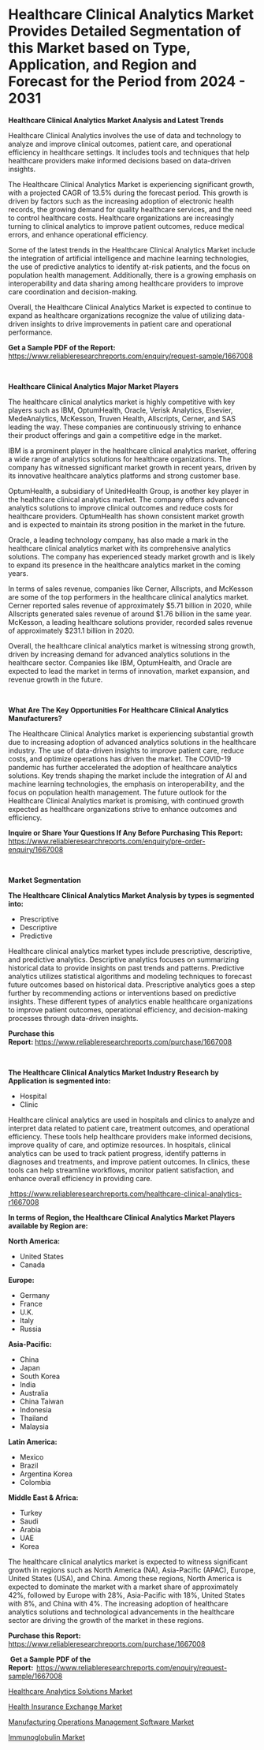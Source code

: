 <p><h1>Healthcare Clinical Analytics Market Provides Detailed Segmentation of this Market based on Type, Application, and Region and Forecast for the Period from 2024 - 2031</h1></p><p><strong>Healthcare Clinical Analytics Market Analysis and Latest Trends</strong></p>
<p><p>Healthcare Clinical Analytics involves the use of data and technology to analyze and improve clinical outcomes, patient care, and operational efficiency in healthcare settings. It includes tools and techniques that help healthcare providers make informed decisions based on data-driven insights.</p><p>The Healthcare Clinical Analytics Market is experiencing significant growth, with a projected CAGR of 13.5% during the forecast period. This growth is driven by factors such as the increasing adoption of electronic health records, the growing demand for quality healthcare services, and the need to control healthcare costs. Healthcare organizations are increasingly turning to clinical analytics to improve patient outcomes, reduce medical errors, and enhance operational efficiency.</p><p>Some of the latest trends in the Healthcare Clinical Analytics Market include the integration of artificial intelligence and machine learning technologies, the use of predictive analytics to identify at-risk patients, and the focus on population health management. Additionally, there is a growing emphasis on interoperability and data sharing among healthcare providers to improve care coordination and decision-making.</p><p>Overall, the Healthcare Clinical Analytics Market is expected to continue to expand as healthcare organizations recognize the value of utilizing data-driven insights to drive improvements in patient care and operational performance.</p></p>
<p><strong>Get a Sample PDF of the Report:&nbsp;</strong> <a href="https://www.reliableresearchreports.com/enquiry/request-sample/1667008">https://www.reliableresearchreports.com/enquiry/request-sample/1667008</a></p>
<p>&nbsp;</p>
<p><strong>Healthcare Clinical Analytics Major Market Players</strong></p>
<p><p>The healthcare clinical analytics market is highly competitive with key players such as IBM, OptumHealth, Oracle, Verisk Analytics, Elsevier, MedeAnalytics, McKesson, Truven Health, Allscripts, Cerner, and SAS leading the way. These companies are continuously striving to enhance their product offerings and gain a competitive edge in the market.</p><p>IBM is a prominent player in the healthcare clinical analytics market, offering a wide range of analytics solutions for healthcare organizations. The company has witnessed significant market growth in recent years, driven by its innovative healthcare analytics platforms and strong customer base.</p><p>OptumHealth, a subsidiary of UnitedHealth Group, is another key player in the healthcare clinical analytics market. The company offers advanced analytics solutions to improve clinical outcomes and reduce costs for healthcare providers. OptumHealth has shown consistent market growth and is expected to maintain its strong position in the market in the future.</p><p>Oracle, a leading technology company, has also made a mark in the healthcare clinical analytics market with its comprehensive analytics solutions. The company has experienced steady market growth and is likely to expand its presence in the healthcare analytics market in the coming years.</p><p>In terms of sales revenue, companies like Cerner, Allscripts, and McKesson are some of the top performers in the healthcare clinical analytics market. Cerner reported sales revenue of approximately $5.71 billion in 2020, while Allscripts generated sales revenue of around $1.76 billion in the same year. McKesson, a leading healthcare solutions provider, recorded sales revenue of approximately $231.1 billion in 2020.</p><p>Overall, the healthcare clinical analytics market is witnessing strong growth, driven by increasing demand for advanced analytics solutions in the healthcare sector. Companies like IBM, OptumHealth, and Oracle are expected to lead the market in terms of innovation, market expansion, and revenue growth in the future.</p></p>
<p>&nbsp;</p>
<p><strong>What Are The Key Opportunities For Healthcare Clinical Analytics Manufacturers?</strong></p>
<p><p>The Healthcare Clinical Analytics market is experiencing substantial growth due to increasing adoption of advanced analytics solutions in the healthcare industry. The use of data-driven insights to improve patient care, reduce costs, and optimize operations has driven the market. The COVID-19 pandemic has further accelerated the adoption of healthcare analytics solutions. Key trends shaping the market include the integration of AI and machine learning technologies, the emphasis on interoperability, and the focus on population health management. The future outlook for the Healthcare Clinical Analytics market is promising, with continued growth expected as healthcare organizations strive to enhance outcomes and efficiency.</p></p>
<p><strong>Inquire or Share Your Questions If Any Before Purchasing This Report:</strong> <a href="https://www.reliableresearchreports.com/enquiry/pre-order-enquiry/1667008">https://www.reliableresearchreports.com/enquiry/pre-order-enquiry/1667008</a></p>
<p>&nbsp;</p>
<p><strong>Market Segmentation</strong></p>
<p><strong>The Healthcare Clinical Analytics Market Analysis by types is segmented into:</strong></p>
<p><ul><li>Prescriptive</li><li>Descriptive</li><li>Predictive</li></ul></p>
<p><p>Healthcare clinical analytics market types include prescriptive, descriptive, and predictive analytics. Descriptive analytics focuses on summarizing historical data to provide insights on past trends and patterns. Predictive analytics utilizes statistical algorithms and modeling techniques to forecast future outcomes based on historical data. Prescriptive analytics goes a step further by recommending actions or interventions based on predictive insights. These different types of analytics enable healthcare organizations to improve patient outcomes, operational efficiency, and decision-making processes through data-driven insights.</p></p>
<p><strong>Purchase this Report:&nbsp;</strong><a href="https://www.reliableresearchreports.com/purchase/1667008">https://www.reliableresearchreports.com/purchase/1667008</a></p>
<p>&nbsp;</p>
<p><strong>The Healthcare Clinical Analytics Market Industry Research by Application is segmented into:</strong></p>
<p><ul><li>Hospital</li><li>Clinic</li></ul></p>
<p><p>Healthcare clinical analytics are used in hospitals and clinics to analyze and interpret data related to patient care, treatment outcomes, and operational efficiency. These tools help healthcare providers make informed decisions, improve quality of care, and optimize resources. In hospitals, clinical analytics can be used to track patient progress, identify patterns in diagnoses and treatments, and improve patient outcomes. In clinics, these tools can help streamline workflows, monitor patient satisfaction, and enhance overall efficiency in providing care.</p></p>
<p><a href="https://www.reliableresearchreports.com/healthcare-clinical-analytics-r1667008">&nbsp;https://www.reliableresearchreports.com/healthcare-clinical-analytics-r1667008</a></p>
<p><strong>In terms of Region, the Healthcare Clinical Analytics Market Players available by Region are:</strong></p>
<p>
    <p> <strong> North America: </strong>
        <ul>
            <li>United States</li>
            <li>Canada</li>
        </ul>
        </p> 
    <p> <strong> Europe: </strong>
        <ul>
            <li>Germany</li>
            <li>France</li>
            <li>U.K.</li>
            <li>Italy</li>
            <li>Russia</li>
        </ul>
        </p> 
    <p> <strong> Asia-Pacific: </strong>
        <ul>
            <li>China</li>
            <li>Japan</li>
            <li>South Korea</li>
            <li>India</li>
            <li>Australia</li>
            <li>China Taiwan</li>
            <li>Indonesia</li>
            <li>Thailand</li>
            <li>Malaysia</li>
        </ul>
        </p> 
    <p> <strong> Latin America: </strong>
        <ul>
            <li>Mexico</li>
            <li>Brazil</li>
            <li>Argentina Korea</li>
            <li>Colombia</li>
        </ul>
        </p> 
    <p> <strong> Middle East & Africa: </strong>
        <ul>
            <li>Turkey</li>
            <li>Saudi</li>
            <li>Arabia</li>
            <li>UAE</li>
            <li>Korea</li>
        </ul>
    </p>
    </p>
<p><p>The healthcare clinical analytics market is expected to witness significant growth in regions such as North America (NA), Asia-Pacific (APAC), Europe, United States (USA), and China. Among these regions, North America is expected to dominate the market with a market share of approximately 42%, followed by Europe with 28%, Asia-Pacific with 18%, United States with 8%, and China with 4%. The increasing adoption of healthcare analytics solutions and technological advancements in the healthcare sector are driving the growth of the market in these regions.</p></p>
<p><strong>Purchase this Report: </strong><a href="https://www.reliableresearchreports.com/purchase/1667008">https://www.reliableresearchreports.com/purchase/1667008</a></p>
<p>&nbsp;<strong>Get a Sample PDF of the Report:&nbsp;&nbsp;</strong><a href="https://www.reliableresearchreports.com/enquiry/request-sample/1667008">https://www.reliableresearchreports.com/enquiry/request-sample/1667008</a></p>
<p><strong></strong></p>
<p><p><a href="https://github.com/RebekaAnderson14/Market-Research-Report-List-1/blob/main/healthcare-analytics-solutions-market.md">Healthcare Analytics Solutions Market</a></p><p><a href="https://github.com/Whitneyboyettebo9kiw7yr13/Market-Research-Report-List-2/blob/main/health-insurance-exchange-market.md">Health Insurance Exchange Market</a></p><p><a href="https://www.linkedin.com/pulse/manufacturing-operations-management-software-market-size-trends-u43ae">Manufacturing Operations Management Software Market</a></p><p><a href="https://www.linkedin.com/pulse/immunoglobulin-market-size-cagr-trends-2024-2030-subpoenas-ducwf">Immunoglobulin Market</a></p></p>